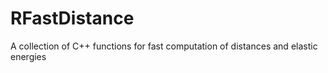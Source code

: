 # RFastDistance

A collection of C++ functions for fast computation of distances and elastic energies
